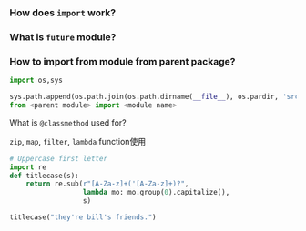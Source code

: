 ### How does `import` work?

### What is `future` module?

### How to import from module from parent package?
```python
import os,sys

sys.path.append(os.path.join(os.path.dirname(__file__), os.pardir, 'src'))
from <parent module> import <module name>
```

What is `@classmethod` used for?


`zip`, `map`, `filter`, `lambda` function使用

```python
# Uppercase first letter
import re
def titlecase(s):
    return re.sub(r"[A-Za-z]+('[A-Za-z]+)?",
                  lambda mo: mo.group(0).capitalize(),
                  s)

titlecase("they're bill's friends.")
```
